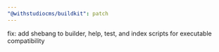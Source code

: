 ```yaml
---
"@withstudiocms/buildkit": patch
---
```


fix: add shebang to builder, help, test, and index scripts for executable compatibility
